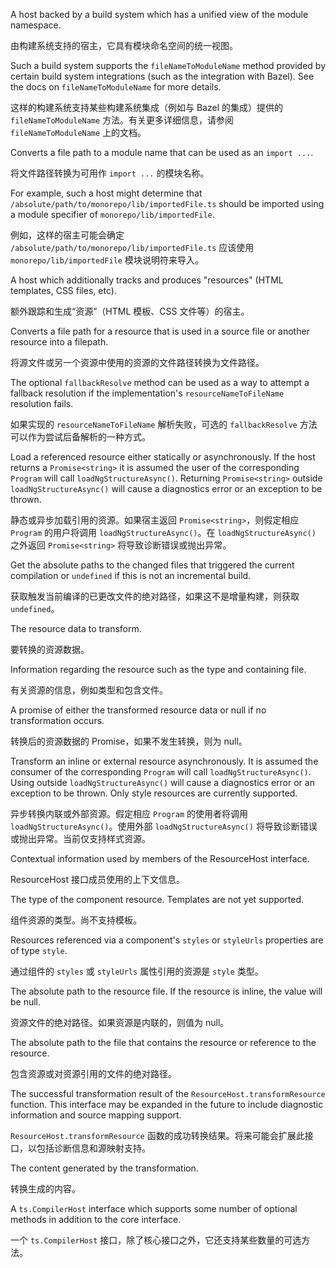 A host backed by a build system which has a unified view of the module namespace.

由构建系统支持的宿主，它具有模块命名空间的统一视图。

Such a build system supports the `fileNameToModuleName` method provided by certain build system
integrations \(such as the integration with Bazel\). See the docs on `fileNameToModuleName` for
more details.

这样的构建系统支持某些构建系统集成（例如与 Bazel 的集成）提供的 `fileNameToModuleName`
方法。有关更多详细信息，请参阅 `fileNameToModuleName` 上的文档。

Converts a file path to a module name that can be used as an `import ...`.

将文件路径转换为可用作 `import ...` 的模块名称。

For example, such a host might determine that `/absolute/path/to/monorepo/lib/importedFile.ts`
should be imported using a module specifier of `monorepo/lib/importedFile`.

例如，这样的宿主可能会确定 `/absolute/path/to/monorepo/lib/importedFile.ts` 应该使用
`monorepo/lib/importedFile` 模块说明符来导入。

A host which additionally tracks and produces "resources" \(HTML templates, CSS
files, etc\).

额外跟踪和生成“资源”（HTML 模板、CSS 文件等）的宿主。

Converts a file path for a resource that is used in a source file or another resource
into a filepath.

将源文件或另一个资源中使用的资源的文件路径转换为文件路径。

The optional `fallbackResolve` method can be used as a way to attempt a fallback resolution if
the implementation's `resourceNameToFileName` resolution fails.

如果实现的 `resourceNameToFileName` 解析失败，可选的 `fallbackResolve`
方法可以作为尝试后备解析的一种方式。

Load a referenced resource either statically or asynchronously. If the host returns a
`Promise<string>` it is assumed the user of the corresponding `Program` will call
`loadNgStructureAsync()`. Returning  `Promise<string>` outside `loadNgStructureAsync()` will
cause a diagnostics error or an exception to be thrown.

静态或异步加载引用的资源。如果宿主返回 `Promise<string>`，则假定相应 `Program` 的用户将调用
`loadNgStructureAsync()`。在 `loadNgStructureAsync()` 之外返回 `Promise<string>`
将导致诊断错误或抛出异常。

Get the absolute paths to the changed files that triggered the current compilation
or `undefined` if this is not an incremental build.

获取触发当前编译的已更改文件的绝对路径，如果这不是增量构建，则获取 `undefined`。

The resource data to transform.

要转换的资源数据。

Information regarding the resource such as the type and containing file.

有关资源的信息，例如类型和包含文件。

A promise of either the transformed resource data or null if no transformation occurs.

转换后的资源数据的 Promise，如果不发生转换，则为 null。

Transform an inline or external resource asynchronously.
It is assumed the consumer of the corresponding `Program` will call
`loadNgStructureAsync()`. Using outside `loadNgStructureAsync()` will
cause a diagnostics error or an exception to be thrown.
Only style resources are currently supported.

异步转换内联或外部资源。假定相应 `Program` 的使用者将调用 `loadNgStructureAsync()`。使用外部
`loadNgStructureAsync()` 将导致诊断错误或抛出异常。当前仅支持样式资源。

Contextual information used by members of the ResourceHost interface.

ResourceHost 接口成员使用的上下文信息。

The type of the component resource. Templates are not yet supported.

组件资源的类型。尚不支持模板。

Resources referenced via a component's `styles` or `styleUrls` properties are of
type `style`.

通过组件的 `styles` 或 `styleUrls` 属性引用的资源是 `style` 类型。

The absolute path to the resource file. If the resource is inline, the value will be null.

资源文件的绝对路径。如果资源是内联的，则值为 null。

The absolute path to the file that contains the resource or reference to the resource.

包含资源或对资源引用的文件的绝对路径。

The successful transformation result of the `ResourceHost.transformResource` function.
This interface may be expanded in the future to include diagnostic information and source mapping
support.

`ResourceHost.transformResource`
函数的成功转换结果。将来可能会扩展此接口，以包括诊断信息和源映射支持。

The content generated by the transformation.

转换生成的内容。

A `ts.CompilerHost` interface which supports some number of optional methods in addition to the
core interface.

一个 `ts.CompilerHost` 接口，除了核心接口之外，它还支持某些数量的可选方法。